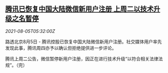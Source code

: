 <!--1628143262000-->
[腾讯已恢复中国大陆微信新用户注册 上周二以技术升级之名暂停](https://cn.reuters.com/article/tencent-china-wechat-0805-idCNKBS2F60HJ)
------

<div><i>2021-08-05T05:32:00Z</i></div><p>路透北京8月5日 - 腾讯控股已恢复中国大陆微信新用户注册。社交媒体用户率先发现此事，腾讯周四亦予以确认但拒绝提供进一步评论。</p><p>腾讯上周二公告，微信暂停新用户注册，因正在进行技术升级“以符合相关法律法规”。（完）</p>
